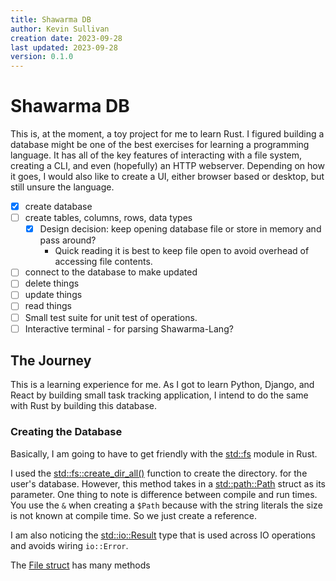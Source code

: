 ```yaml
---
title: Shawarma DB
author: Kevin Sullivan
creation date: 2023-09-28
last updated: 2023-09-28
version: 0.1.0
---
```


# Shawarma DB

This is, at the moment, a toy project for me to learn Rust.
I figured building a database might be one of the best exercises for learning a programming language.
It has all of the key features of interacting with a file system, creating a CLI, and even (hopefully) an HTTP webserver.
Depending on how it goes, I would also like to create a UI, either browser based or desktop, but still unsure the language. 

+ [x] create database
+ [ ] create tables, columns, rows, data types
    + [x] Design decision: keep opening database file or store in memory and pass around?
        + Quick reading it is best to keep file open to avoid overhead of accessing file contents. 
+ [ ] connect to the database to make updated
+ [ ] delete things
+ [ ] update things
+ [ ] read things
+ [ ] Small test suite for unit test of operations. 
+ [ ] Interactive terminal - for parsing Shawarma-Lang?

## The Journey

This is a learning experience for me. As I got to learn Python, Django, and React by building small task tracking application, I intend to do the same with Rust by building this database. 

### Creating the Database

Basically, I am going to have to get friendly with the [std::fs](https://doc.rust-lang.org/std/fs/index.html) module in Rust. 

I used the [std::fs::create_dir_all()](https://doc.rust-lang.org/std/fs/fn.create_dir.html) function to create the directory. for the user's database. However, this method takes in a [std::path::Path](https://doc.rust-lang.org/std/path/struct.Path.html) struct as its parameter. One thing to note is difference between compile and run times. You use the `&` when creating a `$Path` because with the string literals the size is not known at compile time. So we just create a reference. 

I am also noticing the [std::io::Result](https://doc.rust-lang.org/std/io/type.Result.html) type that is used across IO operations and avoids wiring `io::Error`. 

The [File struct](https://doc.rust-lang.org/std/fs/struct.File.html) has many methods
